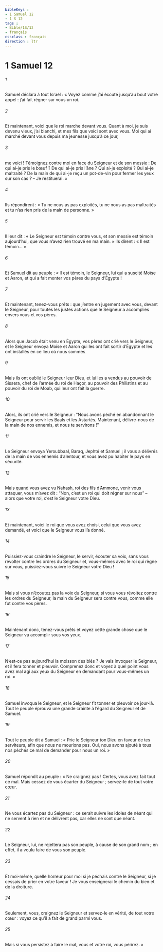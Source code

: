 ```yaml
---
bibleKeys : 
- 1 Samuel 12
- 1 S 12
tags : 
- Bible/1S/12
- français
cssclass : français
direction : ltr
---
```


# 1 Samuel 12

###### 1
Samuel déclara à tout Israël : « Voyez comme j’ai écouté jusqu’au bout votre appel : j’ai fait régner sur vous un roi.
###### 2
Et maintenant, voici que le roi marche devant vous. Quant à moi, je suis devenu vieux, j’ai blanchi, et mes fils que voici sont avec vous. Moi qui ai marché devant vous depuis ma jeunesse jusqu’à ce jour,
###### 3
me voici ! Témoignez contre moi en face du Seigneur et de son messie : De qui ai-je pris le bœuf ? De qui ai-je pris l’âne ? Qui ai-je exploité ? Qui ai-je maltraité ? De la main de qui ai-je reçu un pot-de-vin pour fermer les yeux sur son cas ? – Je restituerai. »
###### 4
Ils répondirent : « Tu ne nous as pas exploités, tu ne nous as pas maltraités et tu n’as rien pris de la main de personne. »
###### 5
Il leur dit : « Le Seigneur est témoin contre vous, et son messie est témoin aujourd’hui, que vous n’avez rien trouvé en ma main. » Ils dirent : « Il est témoin… »
###### 6
Et Samuel dit au peuple : « Il est témoin, le Seigneur, lui qui a suscité Moïse et Aaron, et qui a fait monter vos pères du pays d’Égypte !
###### 7
Et maintenant, tenez-vous prêts : que j’entre en jugement avec vous, devant le Seigneur, pour toutes les justes actions que le Seigneur a accomplies envers vous et vos pères.
###### 8
Alors que Jacob était venu en Égypte, vos pères ont crié vers le Seigneur, et le Seigneur envoya Moïse et Aaron qui les ont fait sortir d’Égypte et les ont installés en ce lieu où nous sommes.
###### 9
Mais ils ont oublié le Seigneur leur Dieu, et lui les a vendus au pouvoir de Sissera, chef de l’armée du roi de Haçor, au pouvoir des Philistins et au pouvoir du roi de Moab, qui leur ont fait la guerre.
###### 10
Alors, ils ont crié vers le Seigneur : “Nous avons péché en abandonnant le Seigneur pour servir les Baals et les Astartés. Maintenant, délivre-nous de la main de nos ennemis, et nous te servirons !”
###### 11
Le Seigneur envoya Yeroubbaal, Baraq, Jephté et Samuel ; il vous a délivrés de la main de vos ennemis d’alentour, et vous avez pu habiter le pays en sécurité.
###### 12
Mais quand vous avez vu Nahash, roi des fils d’Ammone, venir vous attaquer, vous m’avez dit : “Non, c’est un roi qui doit régner sur nous” – alors que votre roi, c’est le Seigneur votre Dieu.
###### 13
Et maintenant, voici le roi que vous avez choisi, celui que vous avez demandé, et voici que le Seigneur vous l’a donné.
###### 14
Puissiez-vous craindre le Seigneur, le servir, écouter sa voix, sans vous révolter contre les ordres du Seigneur et, vous-mêmes avec le roi qui règne sur vous, puissiez-vous suivre le Seigneur votre Dieu !
###### 15
Mais si vous n’écoutez pas la voix du Seigneur, si vous vous révoltez contre les ordres du Seigneur, la main du Seigneur sera contre vous, comme elle fut contre vos pères.
###### 16
Maintenant donc, tenez-vous prêts et voyez cette grande chose que le Seigneur va accomplir sous vos yeux.
###### 17
N’est-ce pas aujourd’hui la moisson des blés ? Je vais invoquer le Seigneur, et il fera tonner et pleuvoir. Comprenez donc et voyez à quel point vous avez mal agi aux yeux du Seigneur en demandant pour vous-mêmes un roi. »
###### 18
Samuel invoqua le Seigneur, et le Seigneur fit tonner et pleuvoir ce jour-là. Tout le peuple éprouva une grande crainte à l’égard du Seigneur et de Samuel.
###### 19
Tout le peuple dit à Samuel : « Prie le Seigneur ton Dieu en faveur de tes serviteurs, afin que nous ne mourions pas. Oui, nous avons ajouté à tous nos péchés ce mal de demander pour nous un roi. »
###### 20
Samuel répondit au peuple : « Ne craignez pas ! Certes, vous avez fait tout ce mal. Mais cessez de vous écarter du Seigneur ; servez-le de tout votre cœur.
###### 21
Ne vous écartez pas du Seigneur : ce serait suivre les idoles de néant qui ne servent à rien et ne délivrent pas, car elles ne sont que néant.
###### 22
Le Seigneur, lui, ne rejettera pas son peuple, à cause de son grand nom ; en effet, il a voulu faire de vous son peuple.
###### 23
Et moi-même, quelle horreur pour moi si je péchais contre le Seigneur, si je cessais de prier en votre faveur ! Je vous enseignerai le chemin du bien et de la droiture.
###### 24
Seulement, vous, craignez le Seigneur et servez-le en vérité, de tout votre cœur : voyez ce qu’il a fait de grand parmi vous.
###### 25
Mais si vous persistez à faire le mal, vous et votre roi, vous périrez. »
